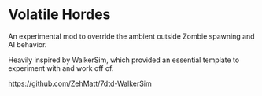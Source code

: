 # Volatile Hordes
An experimental mod to override the ambient outside Zombie spawning and AI behavior.

Heavily inspired by WalkerSim, which provided an essential template to experiment with and work off of.

https://github.com/ZehMatt/7dtd-WalkerSim

